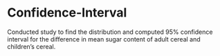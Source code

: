 # Confidence-Interval
Conducted study to find the distribution and computed 95% confidence interval for the difference in mean sugar content of adult cereal and children’s cereal.
